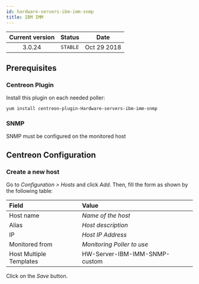 ```yaml
---
id: hardware-servers-ibm-imm-snmp
title: IBM IMM
---
```


| Current version | Status | Date |
| :-: | :-: | :-: |
| 3.0.24 | `STABLE` | Oct 29 2018 |

## Prerequisites

### Centreon Plugin

Install this plugin on each needed poller:

``` shell
yum install centreon-plugin-Hardware-servers-ibm-imm-snmp
```

### SNMP

SNMP must be configured on the monitored host

## Centreon Configuration

### Create a new host

Go to *Configuration \> Hosts* and click *Add*. Then, fill the form as shown by the following table:

| Field                                | Value                         |
| :----------------------------------- | :---------------------------- |
| Host name                            | *Name of the host*            |
| Alias                                | *Host description*            |
| IP                                   | *Host IP Address*             |
| Monitored from                       | *Monitoring Poller to use*    |
| Host Multiple Templates              | HW-Server-IBM-IMM-SNMP-custom |

Click on the *Save* button.

